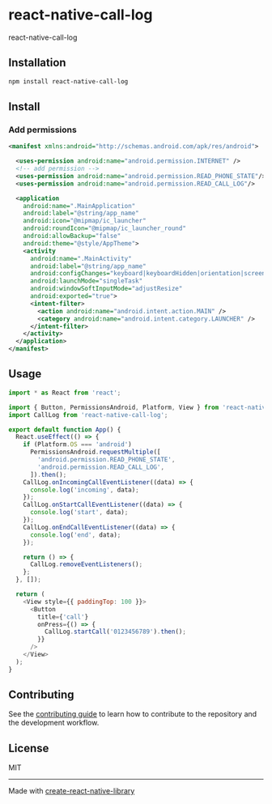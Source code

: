 # react-native-call-log

react-native-call-log

## Installation

```sh
npm install react-native-call-log
```


## Install

### Add permissions
```xml
<manifest xmlns:android="http://schemas.android.com/apk/res/android">

  <uses-permission android:name="android.permission.INTERNET" />
  <!-- add permission -->
  <uses-permission android:name="android.permission.READ_PHONE_STATE"/>
  <uses-permission android:name="android.permission.READ_CALL_LOG"/>

  <application
    android:name=".MainApplication"
    android:label="@string/app_name"
    android:icon="@mipmap/ic_launcher"
    android:roundIcon="@mipmap/ic_launcher_round"
    android:allowBackup="false"
    android:theme="@style/AppTheme">
    <activity
      android:name=".MainActivity"
      android:label="@string/app_name"
      android:configChanges="keyboard|keyboardHidden|orientation|screenLayout|screenSize|smallestScreenSize|uiMode"
      android:launchMode="singleTask"
      android:windowSoftInputMode="adjustResize"
      android:exported="true">
      <intent-filter>
        <action android:name="android.intent.action.MAIN" />
        <category android:name="android.intent.category.LAUNCHER" />
      </intent-filter>
    </activity>
  </application>
</manifest>

```

## Usage

```js
import * as React from 'react';

import { Button, PermissionsAndroid, Platform, View } from 'react-native';
import CallLog from 'react-native-call-log';

export default function App() {
  React.useEffect(() => {
    if (Platform.OS === 'android')
      PermissionsAndroid.requestMultiple([
        'android.permission.READ_PHONE_STATE',
        'android.permission.READ_CALL_LOG',
      ]).then();
    CallLog.onIncomingCallEventListener((data) => {
      console.log('incoming', data);
    });
    CallLog.onStartCallEventListener((data) => {
      console.log('start', data);
    });
    CallLog.onEndCallEventListener((data) => {
      console.log('end', data);
    });

    return () => {
      CallLog.removeEventListeners();
    };
  }, []);

  return (
    <View style={{ paddingTop: 100 }}>
      <Button
        title={'call'}
        onPress={() => {
          CallLog.startCall('0123456789').then();
        }}
      />
    </View>
  );
}

```

## Contributing

See the [contributing guide](CONTRIBUTING.md) to learn how to contribute to the repository and the development workflow.

## License

MIT

---

Made with [create-react-native-library](https://github.com/callstack/react-native-builder-bob)
